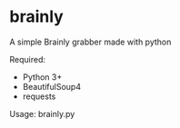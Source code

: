 # brainly
A simple Brainly grabber made with python

Required:
- Python 3+
- BeautifulSoup4
- requests

Usage: brainly.py
